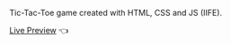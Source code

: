 Tic-Tac-Toe game created with HTML, CSS and JS (IIFE).

[Live Preview](https://alan1234111.github.io/Tic-tac-toe-IIFE/) 👈
